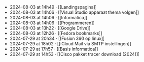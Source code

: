 - 2024-08-03 at 14h49 · [[Landingspagina]]
- 2024-08-03 at 14h06 · [[Visual Studio apparaat thema volgen]]
- 2024-08-03 at 14h06 · [[Informatica]]
- 2024-08-03 at 14h06 · [[Programmeren]]
- 2024-08-03 at 13h22 · [[Google Drive]]
- 2024-08-03 at 12h26 · [[Fedora bookmarks]]
- 2024-07-29 at 20h34 · [[Fusion 360 op linux]]
- 2024-07-29 at 18h02 · [[iCloud Mail via SMTP instellingen]]
- 2024-07-29 at 17h57 · [[Basis informatica]]
- 2024-07-29 at 14h53 · [[Cisco pakket tracer download (2024)]]

